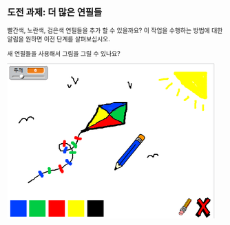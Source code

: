 ## 도전 과제: 더 많은 연필들

빨간색, 노란색, 검은색 연필들을 추가 할 수 있을까요? 이 작업을 수행하는 방법에 대한 알림을 원하면 이전 단계를 살펴보십시오.

새 연필들을 사용해서 그림을 그릴 수 있나요?

![스크린샷](images/paint-final.png)